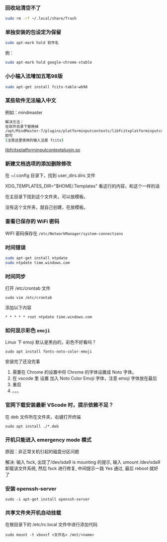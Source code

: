 ### 回收站清空不了

```bash
sudo rm -rf ~/.local/share/Trash
```

### 单独安装的包设定为保留

```bash
sudo apt-mark hold 软件名
```

例：

```bash
sudo apt-mark hold google-chrome-stable  
```

### 小小输入法增加五笔98版

```bash
sudo apt-get install fcitx-table-wb98
```

### 某些软件无法输入中文

例如：mindmaster

```bash
解决方法：
在软件目录下替换掉  
/opt/MindMaster-7/plugins/platforminputcontexts/libfcitxplatforminputcontextplugin.so  
即可  
(注意这里使用的输入法是 fcitx)
```

[libfcitxplatforminputcontextplugin.so](https://mega.nz/#!VLIgxCLT!xPqZj4qQl0GCtS3aGVohRBm2jRJ05M_PfnM1BvKx2VI)

### 新建文档选项的添加删除修改

在 ~/.config 目录下，找到 user_dirs.dirs 文件

XDG_TEMPLATES_DIR="$HOME/.Templates" 看这行的内容，和这个一样的话

在主目录下找到这个文件夹，可以放模板。

没有这个文件夹，就自己创建，在放模板。

### 查看已保存的 WiFi 密码

WIFI 密码保存在 `/etc/NetworkManager/system-connections`

### 时间错误

```bash
sudo apt-get install ntpdate
sudo ntpdate time.windows.com
```

### 时间同步

打开 /etc/crontab 文件

```
sudo vim /etc/crontab
```

添加以下内容

```
* * * * * root ntpdate time.windows.com
```

### 如何显示彩色 `emoji`

Linux 下 emoji 默认是黑白的，彩色不好看吗？

```
sudo apt install fonts-noto-color-emoji
```
安装完了还没完事
1. 需要在 Chrome 的设置中将 Chrome 的字体设置成 Noto 字体。
2. 在 vscode 里 设置 加入 Noto Color Emoji 字体，注意 emoji 字体放在最后
3. 重启
4. 。。。

### 官网下载安装最新 VScode 时，提示依赖不足？

在 deb 文件所在文件夹，右键打开终端

```
sudo apt install ./*.deb
```

### 开机只能进入 emergency mode 模式

原因：非正常关机引起的磁盘分区问题

解决: 输入 fsck, 出现了/dev/sda9 is mounting 的提示, 输入 umount /dev/sda9 卸载该文件系统, 然后 fsck 进行修复, 中间提示一路 Yes 通过, 最后 reboot 就好了

### 安装 openssh-server

```
sudo -i apt-get install openssh-server
```

### 共享文件夹开机自动挂载

在根目录下的 /etc/rc.local 文件中进行添加代码

```
sudo mount -t vboxsf <文件名> /mnt/<name>
```